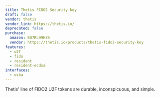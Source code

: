 ```yaml
---
title: Thetis FIDO2 Security key
draft: false
vendor: thetis
vendor_link: https://thetis.io/
deprecated: false
purchase:
  amazon: B07RL99HZ6
  vendor: https://thetis.io/products/thetis-fido2-security-key
features:
  - u2f
  - fido
  - resident
  - resident-ecdsa
interfaces:
  - usba
---
```


Thetis' line of FIDO2 U2F tokens are durable, inconspicuous, and simple.